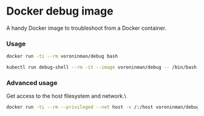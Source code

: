 # Docker debug image

A handy Docker image to troubleshoot from a Docker container.

### Usage

```bash
docker run -ti --rm voroninman/debug bash
```

```bash
kubectl run debug-shell --rm -it --image voroninman/debug -- /bin/bash
```

### Advanced usage

Get access to the host filesystem and network.\

```bash
docker run -ti --rm --privileged --net host -v /:/host voroninman/debug bash
```
